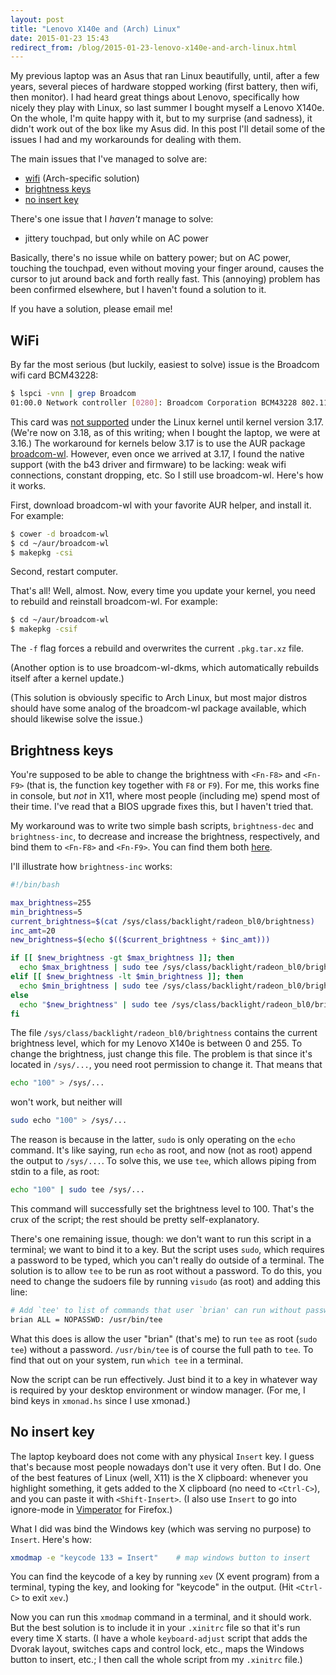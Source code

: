 ```yaml
---
layout: post
title: "Lenovo X140e and (Arch) Linux"
date: 2015-01-23 15:43
redirect_from: /blog/2015-01-23-lenovo-x140e-and-arch-linux.html
---
```


My previous laptop was an Asus that ran Linux beautifully, until, after a few
years, several pieces of hardware stopped working (first battery, then wifi,
then monitor). I had heard great things about Lenovo, specifically how nicely
they play with Linux, so last summer I bought myself a Lenovo X140e. On the
whole, I'm quite happy with it, but to my surprise (and sadness), it didn't
work out of the box like my Asus did. In this post I'll detail some of the
issues I had and my workarounds for dealing with them.

The main issues that I've managed to solve are:

- [wifi](#wifi) (Arch-specific solution)
- [brightness keys](#brightness-keys)
- [no insert key](#no-insert-key)

There's one issue that I *haven't* manage to solve:

- jittery touchpad, but only while on AC power

Basically, there's no issue while on battery power; but on AC power, touching
the touchpad, even without moving your finger around, causes the cursor to jut
around back and forth really fast. This (annoying) problem has been confirmed
elsewhere, but I haven't found a solution to it.

If you have a solution, please email me!

## WiFi

By far the most serious (but luckily, easiest to solve) issue is the Broadcom
wifi card BCM43228:

```bash
$ lspci -vnn | grep Broadcom
01:00.0 Network controller [0280]: Broadcom Corporation BCM43228 802.11a/b/g/n [14e4:4359]
```

This card was [not supported][b43] under the Linux kernel until kernel version
3.17. (We're now on 3.18, as of this writing; when I bought the laptop, we were
at 3.16.) The workaround for kernels below 3.17 is to use the AUR package
[broadcom-wl][bc]. However, even once we arrived at 3.17, I found the native
support (with the b43 driver and firmware) to be lacking: weak wifi connections,
constant dropping, etc. So I still use broadcom-wl. Here's how it works.

First, download broadcom-wl with your favorite AUR helper, and install it. For
example:

```bash
$ cower -d broadcom-wl
$ cd ~/aur/broadcom-wl
$ makepkg -csi
```

Second, restart computer.

That's all! Well, almost. Now, every time you update your kernel, you need to
rebuild and reinstall broadcom-wl. For example:

```bash
$ cd ~/aur/broadcom-wl
$ makepkg -csif
```

The `-f` flag forces a rebuild and overwrites the current `.pkg.tar.xz` file.

(Another option is to use broadcom-wl-dkms, which automatically rebuilds itself
after a kernel update.)

(This solution is obviously specific to Arch Linux, but most major distros
should have some analog of the broadcom-wl package available, which should
likewise solve the issue.)

## Brightness keys

You're supposed to be able to change the brightness with `<Fn-F8>` and
`<Fn-F9>` (that is, the function key together with `F8` or `F9`). For me, this
works fine in console, but *not* in X11, where most people (including me) spend
most of their time. I've read that a BIOS upgrade fixes this, but I haven't
tried that.

My workaround was to write two simple bash scripts, `brightness-dec` and
`brightness-inc`, to decrease and increase the brightness, respectively, and
bind them to `<Fn-F8>` and `<Fn-F9>`. You can find them both [here][scripts].

I'll illustrate how `brightness-inc` works:

```bash
#!/bin/bash

max_brightness=255
min_brightness=5
current_brightness=$(cat /sys/class/backlight/radeon_bl0/brightness)
inc_amt=20
new_brightness=$(echo $(($current_brightness + $inc_amt)))

if [[ $new_brightness -gt $max_brightness ]]; then
  echo $max_brightness | sudo tee /sys/class/backlight/radeon_bl0/brightness
elif [[ $new_brightness -lt $min_brightness ]]; then
  echo $min_brightness | sudo tee /sys/class/backlight/radeon_bl0/brightness
else
  echo "$new_brightness" | sudo tee /sys/class/backlight/radeon_bl0/brightness
fi
```

The file `/sys/class/backlight/radeon_bl0/brightness` contains the current
brightness level, which for my Lenovo X140e is between 0 and 255. To change the
brightness, just change this file. The problem is that since it's located in
`/sys/...`, you need root permission to change it. That means that

```bash
echo "100" > /sys/...
```

won't work, but neither will

```bash
sudo echo "100" > /sys/...
```

The reason is because in the latter, `sudo` is only operating on the `echo`
command. It's like saying, run `echo` as root, and now (not as root) append the
output to `/sys/...`. To solve this, we use `tee`, which allows piping from
stdin to a file, as root:

```bash
echo "100" | sudo tee /sys/...
```

This command will successfully set the brightness level to 100. That's the crux
of the script; the rest should be pretty self-explanatory.

There's one remaining issue, though: we don't want to run this script in a
terminal; we want to bind it to a key. But the script uses `sudo`, which
requires a password to be typed, which you can't really do outside of a
terminal. The solution is to allow `tee` to be run as root without a password.
To do this, you need to change the sudoers file by running `visudo` (as root)
and adding this line:

```bash
# Add `tee' to list of commands that user `brian' can run without password
brian ALL = NOPASSWD: /usr/bin/tee
```

What this does is allow the user "brian" (that's me) to run `tee` as root
(`sudo tee`) without a password. `/usr/bin/tee` is of course the full path to
`tee`. To find that out on your system, run `which tee` in a terminal.

Now the script can be run effectively. Just bind it to a key in whatever way is
required by your desktop environment or window manager. (For me, I bind keys in
`xmonad.hs` since I use xmonad.)

## No insert key

The laptop keyboard does not come with any physical `Insert` key. I guess
that's because most people nowadays don't use it very often. But I do. One of
the best features of Linux (well, X11) is the X clipboard: whenever you
highlight something, it gets added to the X clipboard (no need to `<Ctrl-C>`),
and you can paste it with `<Shift-Insert>`. (I also use `Insert` to go into
ignore-mode in [Vimperator][vp] for Firefox.)

What I did was bind the Windows key (which was serving no purpose) to `Insert`.
Here's how:

```bash
xmodmap -e "keycode 133 = Insert"    # map windows button to insert
```

You can find the keycode of a key by running `xev` (X event program) from a
terminal, typing the key, and looking for "keycode" in the output. (Hit
`<Ctrl-C>` to exit `xev`.)

Now you can run this `xmodmap` command in a terminal, and it should work. But
the best solution is to include it in your `.xinitrc` file so that it's run
every time X starts. (I have a whole `keyboard-adjust` script that adds the
Dvorak layout, switches caps and control lock, etc., maps the Windows button to
insert, etc.; I then call the whole script from my `.xinitrc` file.)

[b43]:     http://wireless.kernel.org/en/users/Drivers/b43
[bc]:      https://aur.archlinux.org/packages/broadcom-wl/
[scripts]: https://github.com/brianbuccola/scripts
[vp]:      http://www.vimperator.org/vimperator/
